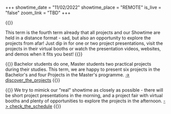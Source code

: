 +++
showtime_date = "11/02/2022"
showtime_place = "REMOTE"
is_live = "false"
zoom_link = "TBD"
+++

{{<teaser category="about showtime" title="Projects over Distance">}}

This term is the fourth term already that all projects and our Showtime are held in
a distance format - sad, but also an opportunity to explore the projects
from afar! Just dip in for one or two project presentations, visit the projects
in their virtual booths or watch the presentation videos,
websites, and demos when it fits you best!
{{</teaser>}}

{{<teaser category="projects" title="One Term Nine Projects">}}
Bachelor students do one, Master students two practical projects during their studies. This term, we
are happy to present six projects in the Bachelor's and four Projects in the Master's programme.
[-> discover_the_projects](/projects)
{{</teaser>}}

{{<teaser category="schedule" title="Almost as in real life">}}
We try to mimick our "real" showtime as closely as possible - there will be short project presentations in the morning, and
a project fair with virtual booths and plenty of opportunities to explore the projects in the afternoon.
[-> check_the_schedule](/schedule)
{{</teaser>}}
